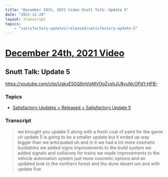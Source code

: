 ```yaml
---
title: "December 24th, 2021 Video Snutt Talk: Update 5"
date: "2021-12-24"
layout: transcript
topics:
    - "satisfactory-updates/released/satisfactory-update-5"
---
```

# [December 24th, 2021 Video](../2021-12-24.md)
## Snutt Talk: Update 5
https://youtube.com/clip/UgkxE50Q9mVpMVOgZyshJU8yuNcOPd1-HFB-

### Topics
* [Satisfactory Updates > Released > Satisfactory Update 5](../topics/satisfactory-updates/released/satisfactory-update-5.md)

### Transcript

> we brought you update 5 along with a fresh coat of paint for the game uh update 5 is going to be a smaller update but it ended up way bigger than we anticipated uh and in it we had a lot more cosmetic buildables we added signs improvements to the build system we added signals and collisions for trains we made improvements to the vehicle automation system just more cosmetic options and an updated look to the northern forest and the dune desert um and with update five
